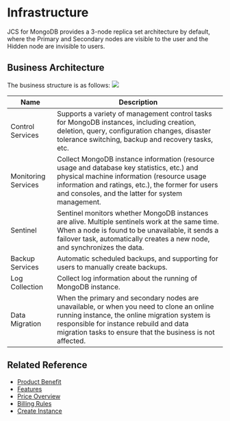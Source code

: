 # Infrastructure

JCS for MongoDB provides a 3-node replica set architecture by default, where the Primary and Secondary nodes are visible to the user and the Hidden node are invisible to users.

## Business Architecture
The business structure is as follows:
![](https://github.com/jdcloudcom/cn/blob/master/image/mongodb/mongo-000.jpg)


|Name|Description|
| - | - | 
|Control Services| Supports a variety of management control tasks for MongoDB instances, including creation, deletion, query, configuration changes, disaster tolerance switching, backup and recovery tasks, etc.|
|Monitoring Services|Collect MongoDB instance information (resource usage and database key statistics, etc.) and physical machine information (resource usage information and ratings, etc.), the former for users and consoles, and the latter for system management.|
|Sentinel| Sentinel monitors whether MongoDB instances are alive. Multiple sentinels work at the same time. When a node is found to be unavailable, it sends a failover task, automatically creates a new node, and synchronizes the data.|
|Backup Services| Automatic scheduled backups, and supporting for users to manually create backups.|
|Log Collection| Collect log information about the running of MongoDB instance.|
|Data Migration| When the primary and secondary nodes are unavailable, or when you need to clone an online running instance, the online migration system is responsible for instance rebuild and data migration tasks to ensure that the business is not affected.|

## Related Reference

- [Product Benefit](../Introduction/Benefits.md)
- [Features](../Introduction/Features.md)
- [Price Overview](../Pricing/Price-Overview.md)
- [Billing Rules](../Pricing/Billing-Rules.md)
- [Create Instance](../Getting-Started/Create-Instance.md)
